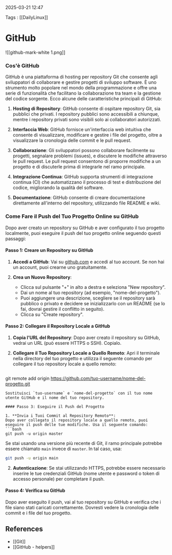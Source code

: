 2025-03-21 12:47

Tags : [[DailyLinux]]

# GitHub
![[github-mark-white 1.png]]
### Cos'è GitHub
GitHub è una piattaforma di hosting per repository Git che consente agli sviluppatori di collaborare e gestire progetti di sviluppo software. È uno strumento molto popolare nel mondo della programmazione e offre una serie di funzionalità che facilitano la collaborazione tra team e la gestione del codice sorgente. Ecco alcune delle caratteristiche principali di GitHub:

1. **Hosting di Repository**: GitHub consente di ospitare repository Git, sia pubblici che privati. I repository pubblici sono accessibili a chiunque, mentre i repository privati sono visibili solo ai collaboratori autorizzati.

2. **Interfaccia Web**: GitHub fornisce un'interfaccia web intuitiva che consente di visualizzare, modificare e gestire i file del progetto, oltre a visualizzare la cronologia delle commit e le pull request.

3. **Collaborazione**: Gli sviluppatori possono collaborare facilmente su progetti, segnalare problemi (issues), e discutere le modifiche attraverso le pull request. Le pull request consentono di proporre modifiche a un progetto e di discuterle prima di integrarle nel ramo principale.

4. **Integrazione Continua**: GitHub supporta strumenti di integrazione continua (CI) che automatizzano il processo di test e distribuzione del codice, migliorando la qualità del software.

5. **Documentazione**: GitHub consente di creare documentazione direttamente all'interno del repository, utilizzando file README e wiki.

### Come Fare il Push del Tuo Progetto Online su GitHub

Dopo aver creato un repository su GitHub e aver configurato il tuo progetto localmente, puoi eseguire il push del tuo progetto online seguendo questi passaggi:

#### Passo 1: Creare un Repository su GitHub

1. **Accedi a GitHub**: Vai su [github.com](https://github.com/) e accedi al tuo account. Se non hai un account, puoi crearne uno gratuitamente.

2. **Crea un Nuovo Repository**:
   - Clicca sul pulsante "+" in alto a destra e seleziona "New repository".
   - Dai un nome al tuo repository (ad esempio, "nome-del-progetto").
   - Puoi aggiungere una descrizione, scegliere se il repository sarà pubblico o privato e decidere se inizializzarlo con un README (se lo fai, dovrai gestire il conflitto in seguito).
   - Clicca su "Create repository".

#### Passo 2: Collegare il Repository Locale a GitHub

1. **Copia l'URL del Repository**: Dopo aver creato il repository su GitHub, vedrai un URL (può essere HTTPS o SSH). Copialo.

2. **Collegare il Tuo Repository Locale a Quello Remoto**:
   Apri il terminale nella directory del tuo progetto e utilizza il seguente comando per collegare il tuo repository locale a quello remoto:
   ```bash
git remote add origin https://github.com/tuo-username/nome-del-progetto.git
   ```
   Sostituisci `tuo-username` e `nome-del-progetto` con il tuo nome utente GitHub e il nome del tuo repository.

#### Passo 3: Eseguire il Push del Progetto

1. **Invia i Tuoi Commit al Repository Remoto**:
   Dopo aver collegato il repository locale a quello remoto, puoi eseguire il push delle tue modifiche. Usa il seguente comando:
   ```bash
git push -u origin master
   ```
   Se stai usando una versione più recente di Git, il ramo principale potrebbe essere chiamato `main` invece di `master`. In tal caso, usa:
   ```bash
git push -u origin main
   ```

2. **Autenticazione**: Se stai utilizzando HTTPS, potrebbe essere necessario inserire le tue credenziali GitHub (nome utente e password o token di accesso personale) per completare il push.

#### Passo 4: Verifica su GitHub

Dopo aver eseguito il push, vai al tuo repository su GitHub e verifica che i file siano stati caricati correttamente. Dovresti vedere la cronologia delle commit e i file del tuo progetto.
## References

- [[Git]]
- [[GitHub - helpers]]